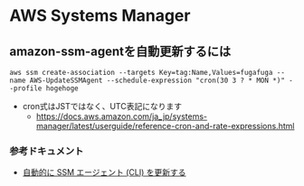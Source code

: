 # AWS Systems Manager
## amazon-ssm-agentを自動更新するには
```
aws ssm create-association --targets Key=tag:Name,Values=fugafuga --name AWS-UpdateSSMAgent --schedule-expression "cron(30 3 ? * MON *)" --profile hogehoge

```
- cron式はJSTではなく、UTC表記になります
  - https://docs.aws.amazon.com/ja_jp/systems-manager/latest/userguide/reference-cron-and-rate-expressions.html

### 参考ドキュメント
- [自動的に SSM エージェント (CLI) を更新する](https://docs.aws.amazon.com/ja_jp/systems-manager/latest/userguide/sysman-state-cli.html)
